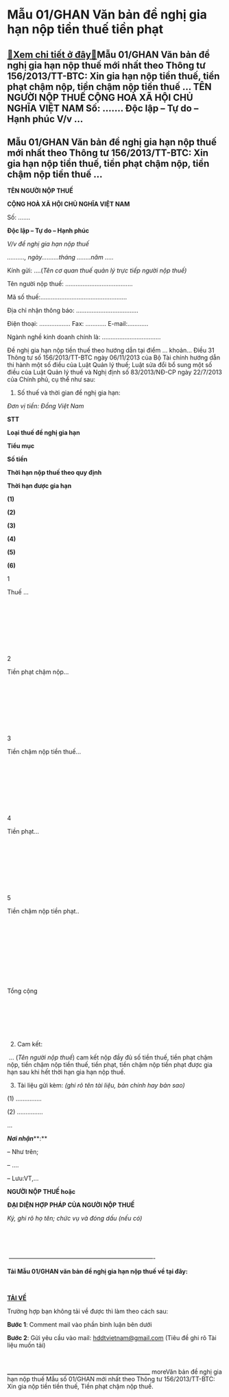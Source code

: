 Mẫu 01/GHAN Văn bản đề nghị gia hạn nộp tiền thuế tiền phạt
===========================================================

[:gift:Xem chi tiết ở đây:gift:](https://hddtvn.com/mau-01-ghan-van-ban-de-nghi-gia-han-nop-tien-thue-tien-phat/)Mẫu 01/GHAN Văn bản đề nghị gia hạn nộp thuế mới nhất theo Thông tư 156/2013/TT-BTC: Xin gia hạn nộp tiền thuế, tiền phạt chậm nộp, tiền chậm nộp tiền thuế … TÊN NGƯỜI NỘP THUẾ CỘNG HOÀ XÃ HỘI CHỦ NGHĨA VIỆT NAM Số: ……. Độc lập – Tự do – Hạnh phúc V/v …
-------------------------------------------------------------------------------------------------------------------------------------------------------------------------------------------------------------------------------------------------------------



Mẫu 01/GHAN Văn bản đề nghị gia hạn nộp thuế mới nhất theo Thông tư 156/2013/TT-BTC: Xin gia hạn nộp tiền thuế, tiền phạt chậm nộp, tiền chậm nộp tiền thuế …
---------------------------------------------------------------------------------------------------------------------------------------------------------------






**TÊN NGƯỜI NỘP THUẾ** 

**CỘNG HOÀ XÃ HỘI CHỦ NGHĨA VIỆT NAM**



Số: …….

**Độc lập – Tự do – Hạnh phúc**



*V/v đề nghị gia hạn nộp thuế*


*………., ngày……….tháng ……..năm …..* 





  

Kính gửi: ….(*Tên cơ quan thuế quản lý trực tiếp người nộp thuế)*
   

Tên người nộp thuế: …………………………………  

Mã số thuế:…………………………………………..  

Địa chỉ nhận thông báo: ………………………………  

Điện thoại: ……………… Fax: ………… E-mail:…………  

Ngành nghề kinh doanh chính là: …………………………….


Đề nghị gia hạn nộp tiền thuế theo hướng dẫn tại điểm … khoản… Điều 31 Thông tư số 156/2013/TT-BTC ngày 06/11/2013 của Bộ Tài chính hướng dẫn thi hành một số điều của Luật Quản lý thuế; Luật sửa đổi bổ sung một số điều của Luật Quản lý thuế và Nghị định số 83/2013/NĐ-CP ngày 22/7/2013 của Chính phủ, cụ thể như sau:


1. Số thuế và thời gian đề nghị gia hạn:  



*Đơn vị tiền: Đồng Việt Nam*




**STT**

**Loại thuế đề nghị gia hạn**

**Tiểu mục**

**Số tiền**

**Thời hạn nộp thuế theo quy định**

**Thời hạn được gia hạn**



**(1)**

**(2)**

**(3)**

**(4)**

**(5)**

**(6)**



1

Thuế …

 

 

 

 



2

Tiền phạt chậm nộp…

 

 

 

 



3

Tiền chậm nộp tiền thuế…

 

 

 

 



4

Tiền phạt…

 

 

 

 



5

Tiền chậm nộp tiền phạt..

 

 

 

 



 

Tổng cộng

 

 

 




2. Cam kết:  

 … (*Tên người nộp thuế*) cam kết nộp đầy đủ số tiền thuế, tiền phạt chậm nộp, tiền chậm nộp tiền thuế, tiền phạt, tiền chậm nộp tiền phạt được gia hạn sau khi hết thời hạn gia hạn nộp thuế.


3. Tài liệu gửi kèm: *(ghi rõ tên tài liệu, bản chính hay bản sao)*  

(1) …….……..  

(2) ……….…..  

…






***Nơi nhận*****:**  

 – Như trên;  

 – ….  

 – Lưu:VT,…

**NGƯỜI NỘP THUẾ hoặc**  

**ĐẠI DIỆN HỢP PHÁP CỦA NGƯỜI NỘP THUẾ**   

*Ký, ghi rõ họ tên; chức vụ và đóng dấu (nếu có)*   

  




  

 ————————————————————————-

  

**Tải Mẫu 01/GHAN văn bản đề nghị gia hạn nộp thuế về tại đây:**  

  

**[TẢI VỀ](https://drive.google.com/u/4/uc?id=1W3RlXTAe8IVmDIdIHG17ezw84dtu3mPl&export=download "Tải mẫu 01/ghan")**

  

Trường hợp bạn không tải về được thì làm theo cách sau:  

**Bước 1**: Comment mail vào phần bình luận bên dưới  

**Bước 2**: Gửi yêu cầu vào mail: hddtvietnam@gmail.com (Tiêu đề ghi rõ Tài liệu muốn tải)  

  

**\_\_\_\_\_\_\_\_\_\_\_\_\_\_\_\_\_\_\_\_\_\_\_\_\_\_\_\_\_\_\_\_\_\_\_\_\_\_\_\_\_\_\_\_\_\_\_\_\_\_**
moreVăn bản đề nghị gia hạn nộp thuế Mẫu số 01/GHAN mới nhất theo Thông tư 156/2013/TT-BTC: Xin gia nộp tiền tiền thuế, Tiền phạt chậm nộp thuế.

